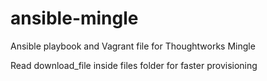  ansible-mingle
==============

Ansible playbook and Vagrant file for Thoughtworks Mingle

Read download_file inside files folder for faster provisioning
